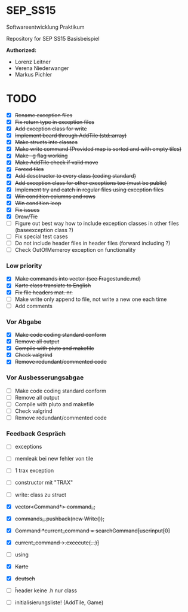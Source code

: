 # SEP_SS15
Softwareentwicklung Praktikum

Repository for SEP SS15 Basisbeispiel

**Authorized:**
* Lorenz Leitner
* Verena Niederwanger
* Markus Pichler

# TODO
- [x] ~~Rename exception files~~
- [x] ~~Fix return type in exception files~~
- [x] ~~Add exception class for write~~
- [x] ~~Implement board through AddTile (std::array)~~
- [x] ~~Make structs into classes~~
- [x] ~~Make write command (Provided map is sorted and with empty tiles)~~
- [x] ~~Make -g flag working~~
- [x] ~~Make AddTile check if valid move~~
- [x] ~~Forced tiles~~
- [x] ~~Add desctructor to every class (coding standard)~~
- [x] ~~Add exception class for other exceptions too (must be public)~~
- [x] ~~Implement try and catch in regular files using exception files~~
- [x] ~~Win condition columns and rows~~
- [x] ~~Win condition loop~~
- [x] ~~Fix issues~~
- [x] ~~Draw/Tie~~
- [ ] Figure out best way how to include exception classes in other files (baseexception class ?)
- [ ] Fix special test cases
- [ ] Do not include header files in header files (forward including ?)
- [ ] Check OutOfMemeroy exception on functionality

### Low priority
- [x] ~~Make commands into vector (see Fragestunde.md)~~
- [x] ~~Karte class translate to English~~
- [x] ~~Fix file headers mat. nr.~~
- [ ] Make write only append to file, not write a new one each time
- [ ] Add comments

### Vor Abgabe
- [x] ~~Make code coding standard conform~~
- [x] ~~Remove all output~~
- [x] ~~Compile with pluto and makefile~~
- [x] ~~Check valgrind~~
- [x] ~~Remove redundant/commented code~~

### Vor Ausbesserungsabgae
- [ ] Make code coding standard conform
- [ ] Remove all output
- [ ] Compile with pluto and makefile
- [ ] Check valgrind
- [ ] Remove redundant/commented code

### Feedback Gespräch
- [ ] exceptions
- [ ] memleak bei new fehler von tile
- [ ] 1 trax exception
- [ ] constructor mit "TRAX"
- [ ] write: class zu struct

- [x] ~~vector<Command*> command_;~~
- [x] ~~commands_.pushback(new Write());~~
- [x] ~~Command *current_command = searchCommand[userinput[0]~~
- [x] ~~current_command->.excecute(...)]~~

- [ ] using
- [x] ~~Karte~~
- [x] ~~deutsch~~

- [ ] ĥeader keine .h nur class

- [ ] initialisierungsliste! (AddTile, Game)


